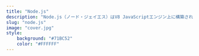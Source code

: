 ```yaml
---
title: "Node.js"
description: "Node.js（ノード・ジェイエス）はV8 JavaScriptエンジン上に構築されたJavaScript実行環境の1つである。"
slug: "node.js"
image: "cover.jpg"
style:
    background: "#71BC52"
    color: "#FFFFFF"
---
```

